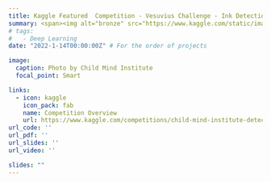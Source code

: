 ```yaml
---
title: Kaggle Featured  Competition - Vesuvius Challenge - Ink Detection
summary: <span><img alt="bronze" src="https://www.kaggle.com/static/images/medals/notebooks/bronzel@2x.png" title="bronze" height="12px" width="12 px"class="achievement-summary__medal-small">·Bronze Medal - Top 7% - Rank 128/1925
# tags:
#   - Deep Learning
date: "2022-1-14T00:00:00Z" # For the order of projects

image:
  caption: Photo by Child Mind Institute
  focal_point: Smart

links:
  - icon: kaggle
    icon_pack: fab
    name: Competition Overview
    url: https://www.kaggle.com/competitions/child-mind-institute-detect-sleep-states
url_code: ''
url_pdf: ''
url_slides: ''
url_video: ''

slides: ""
---
```


